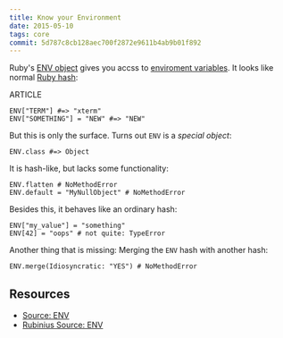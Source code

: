 ```yaml
---
title: Know your Environment
date: 2015-05-10
tags: core
commit: 5d787c8cb128aec700f2872e9611b4ab9b01f892
---
```


Ruby's [ENV object](http://ruby-doc.org/core-2.4.0/ENV.html) gives you accss to [enviroment variables](http://en.wikipedia.org/wiki/Environment_variable). It looks like normal [Ruby hash](http://ruby-doc.org/core-2.4.0/Hash.html):

ARTICLE

    ENV["TERM"] #=> "xterm"
    ENV["SOMETHING"] = "NEW" #=> "NEW"

But this is only the surface. Turns out `ENV` is a *special object*:

    ENV.class #=> Object

It is hash-like, but lacks some functionality:

    ENV.flatten # NoMethodError
    ENV.default = "MyNullObject" # NoMethodError

Besides this, it behaves like an ordinary hash:

    ENV["my_value"] = "something"
    ENV[42] = "oops" # not quite: TypeError

Another thing that is missing: Merging the `ENV` hash with another hash:

    ENV.merge(Idiosyncratic: "YES") # NoMethodError

## Resources

- [Source: ENV](https://github.com/ruby/ruby/blob/trunk/hash.c)
- [Rubinius Source: ENV](https://github.com/rubinius/rubinius/blob/master/kernel/common/env.rb)